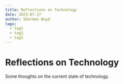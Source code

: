 ```yaml
---
title: Reflections on Technology
date: 2023-07-27
author: Sherman Boyd
tags:
  - tag1
  - tag2
  - tag3
---
```

# Reflections on Technology
Some thoughts on the current state of technology.
